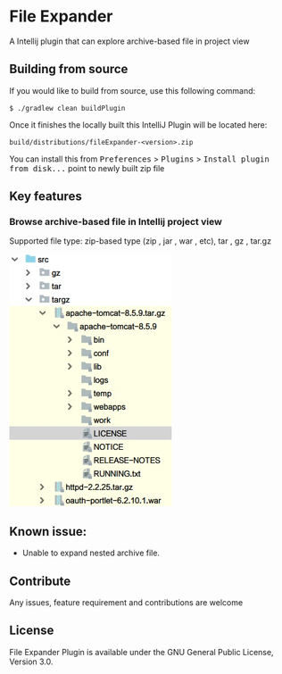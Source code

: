 # File Expander
A Intellij plugin that can explore archive-based file in project view

## Building from source
If you would like to build from source, use this following command:

```
$ ./gradlew clean buildPlugin
```

Once it finishes the locally built this IntelliJ Plugin will be located here:

```
build/distributions/fileExpander-<version>.zip
```

You can install this from <kbd>Preferences</kbd> > <kbd>Plugins</kbd> > <kbd>Install plugin from disk...</kbd> point to newly built zip file

## Key features

### Browse archive-based file in Intellij project view

Supported file type: zip-based type (zip , jar , war , etc), tar , gz , tar.gz

<img src="https://raw.githubusercontent.com/Camork/file-expander-plugin/master/screenshots/screenshot1.jpg">

## Known issue:

* Unable to expand nested archive file.

## Contribute

Any issues, feature requirement and contributions are welcome

## License

File Expander Plugin is available under the GNU General Public License, Version 3.0.